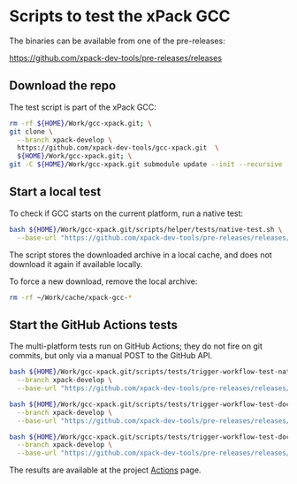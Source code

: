 # Scripts to test the xPack GCC

The binaries can be available from one of the pre-releases:

<https://github.com/xpack-dev-tools/pre-releases/releases>

## Download the repo

The test script is part of the xPack GCC:

```sh
rm -rf ${HOME}/Work/gcc-xpack.git; \
git clone \
  --branch xpack-develop \
  https://github.com/xpack-dev-tools/gcc-xpack.git  \
  ${HOME}/Work/gcc-xpack.git; \
git -C ${HOME}/Work/gcc-xpack.git submodule update --init --recursive
```

## Start a local test

To check if GCC starts on the current platform, run a native test:

```sh
bash ${HOME}/Work/gcc-xpack.git/scripts/helper/tests/native-test.sh \
  --base-url "https://github.com/xpack-dev-tools/pre-releases/releases/download/test/"
```

The script stores the downloaded archive in a local cache, and
does not download it again if available locally.

To force a new download, remove the local archive:

```sh
rm -rf ~/Work/cache/xpack-gcc-*
```

## Start the GitHub Actions tests

The multi-platform tests run on GitHub Actions; they do not fire on
git commits, but only via a manual POST to the GitHub API.

```sh
bash ${HOME}/Work/gcc-xpack.git/scripts/tests/trigger-workflow-test-native.sh \
  --branch xpack-develop \
  --base-url "https://github.com/xpack-dev-tools/pre-releases/releases/download/test/"

bash ${HOME}/Work/gcc-xpack.git/scripts/tests/trigger-workflow-test-docker-linux-intel.sh \
  --branch xpack-develop \
  --base-url "https://github.com/xpack-dev-tools/pre-releases/releases/download/test/"

bash ${HOME}/Work/gcc-xpack.git/scripts/tests/trigger-workflow-test-docker-linux-arm.sh \
  --branch xpack-develop \
  --base-url "https://github.com/xpack-dev-tools/pre-releases/releases/download/test/"

```

The results are available at the project
[Actions](https://github.com/xpack-dev-tools/gcc-xpack/actions/) page.
